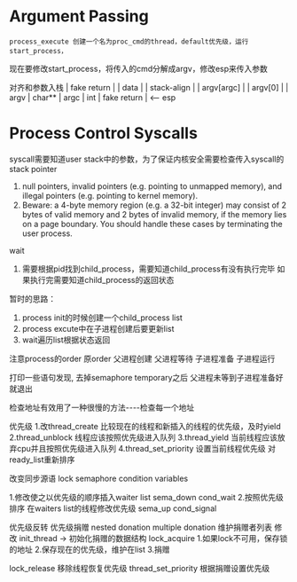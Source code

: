 # Argument Passing

    process_execute 创建一个名为proc_cmd的thread，default优先级，运行start_process，
现在要修改start_process，将传入的cmd分解成argv，修改esp来传入参数

对齐和参数入栈
|    fake return     |
|    data            |
|    stack-align     |
|    argv[argc]      |
|    argv[0]         |
|    argv            |     char**
|    argc            |     int 
|    fake return     | <-- esp


# Process Control Syscalls

syscall需要知道user stack中的参数，为了保证内核安全需要检查传入syscall的stack pointer

1. null pointers, invalid pointers (e.g. pointing to unmapped memory), and illegal pointers (e.g. pointing to kernel memory). 
2. Beware: a 4-byte memory region (e.g. a 32-bit integer) may consist of 2 bytes of valid memory and 2 bytes of invalid memory, if the memory lies on a page boundary. You should handle these cases by terminating the user process.


wait
1. 需要根据pid找到child_process，需要知道child_process有没有执行完毕 如果执行完需要知道child_process的返回状态


暂时的思路：
1. process init的时候创建一个child_process list
2. process excute中在子进程创建后要更新list
3. wait遍历list根据状态返回

注意process的order
原order
父进程创建 父进程等待 子进程准备 子进程运行 

打印一些语句发现, 去掉semaphore temporary之后 父进程未等到子进程准备好就退出


检查地址有效用了一种很慢的方法----检查每一个地址

优先级
1.改thread_create 比较现在的线程和新插入的线程的优先级，及时yield
2.thread_unblock 线程应该按照优先级进入队列
3.thread_yield 当前线程应该放弃cpu并且按照优先级进入队列
4.thread_set_priority 设置当前线程优先级 对ready_list重新排序

改变同步源语
lock semaphore condition variables

1.修改使之以优先级的顺序插入waiter list
sema_down cond_wait
2.按照优先级排序
在waiters list的线程修改优先级
sema_up 
cond_signal

优先级反转
优先级捐赠
nested donation
multiple donation
维护捐赠者列表
修改
init_thread -> 初始化捐赠的数据结构
lock_acquire 
1.如果lock不可用，保存锁的地址
2.保存现在的优先级，维护在list
3.捐赠

lock_release
移除线程恢复优先级
thread_set_priority
根据捐赠设置优先级